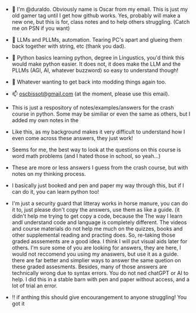 - 👋 I'm @duraldo. Obviously name is Oscar from my email. This is just my old gamer tag until I get how github works.
      Yes, probably will make a new one, but this is for, class notes and to help others struggling. (Catch me on PSN if you want)
- 👀 LLMs and PLLMs, automation. Tearing PC's apart and glueing them back together with string, etc (thank you dad).
- 🌱 Python basics learning python, degree in Lingustics, you'd think this would make python easier. It does not, it does make the LLM and the PLLMs (AGI, AI, whatever buzzword) so easy to understand though!
- 💞️ Whatever wanting to get back into modding things again too.
- 📫 oscbissot@gmail.com (at the moment, please use this email).

- This is just a respository of notes/examples/answers for the crash course in python. Some may be similiar or even the same as others, but I added my own notes in the
- Like this, as my background makes it very difficult to understand how I even come across these answers, they just work!
- Seems for me, the best way to look at the questions on this course is word math problems (and I hated those in school, so yeah...)

- These are more or less answers I guess from the crash course, but with notes on my thinking process.
- I basically just booked and pen and paper my way through this, but if I can do it, you can learn python too!
- I'm just a security guard that litteray works in horse manure, you can do it to, just please don't copy the answers, use them as like a guide. (it didn't help me trying to get copy a code, because the
  The way I learn andI understand code and language is completely different. The videos and course materials do not help me much on the quizzes, books and other supplemental reading and practing does. So, re-taking 
  those graded  asssements are a good idea. I think I will put visual aids later for others.
  I'm sure some of you are looking for answers, they are here, I would not reccomend you using my anaswers, but use it as a guide. there are far better and simplier ways to answer the same quetion on these graded 
  assesments. Besides, many of those answers are technically wrong due to syntax errors. You do not ned chatGPT or AI to help. I did this in a stable barn with pen and paper without access, and a lot of trial an 
  error.

- ‼️ if anthing this should give encourangement to anyone struggling! You got it

<!---
duraldo/duraldo is a ✨ special ✨ repository because its `README.md` (this file) appears on your GitHub profile.
You can click the Preview link to take a look at your changes.
--->
